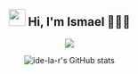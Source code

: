 <div align="center">
  
  <h2 align="center">  <img src = "https://raw.githubusercontent.com/MartinHeinz/MartinHeinz/master/wave.gif" width = 30px> Hi, I'm Ismael 👨🏽‍💻</h2>
  
  <p align="center">
    <a href="#">
      <img src="https://skillicons.dev/icons?i=c,cpp,php,py,java,git,vscode,js,linux,css,github,vim" />
    </a>
  </p> 
 
  ![ide-la-r's GitHub stats](https://github-readme-stats.vercel.app/api?username=ide-la-r&show_icons=true&theme=radical&cache_seconds=1800)
  
</div>
